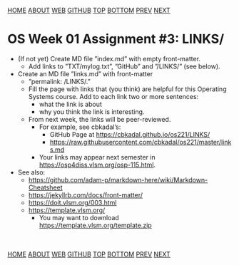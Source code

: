 ---
---
[HOME](index.md)
[ABOUT](README.md)
[WEB](https://osp4diss.vlsm.org/)
[GITHUB](https://github.com/os2xx/osp4diss/)
[TOP](#)
[BOTTOM](#endofpage)
[PREV](W01-02.md)
[NEXT](W01-04.md)

# OS Week 01 Assignment #3: LINKS/

* (If not yet) Create MD file ”index.md” with empty front-matter.
  * Add links to ”TXT/mylog.txt”, ”GitHub” and ”/LINKS/” (see below).
* Create an MD file ”links.md” with front-matter 
  * ”permalink: /LINKS/.”
  * Fill the page with links that (you think) are helpful for this Operating Systems course. Add
    to each link two or more sentences:
    * what the link is about
    * why you think the link is interesting.
  * From next week, the links will be peer-reviewed.
    * For example, see cbkadal’s:
      * GitHub Page at <https://cbkadal.github.io/os221/LINKS/>
      * <https://raw.githubusercontent.com/cbkadal/os221/master/links.md>
    * Your links may appear next semester in https://osp4diss.vlsm.org/osp-115.html.
* See also:
  * <https://github.com/adam-p/markdown-here/wiki/Markdown-Cheatsheet>
  * <https://jekyllrb.com/docs/front-matter/>
  * <https://doit.vlsm.org/003.html>
  * <https://template.vlsm.org/>
    * You may want to download <https://template.vlsm.org/template.zip>

<br id="endofpage"><br>
[HOME](index.md)
[ABOUT](README.md)
[WEB](https://osp4diss.vlsm.org/)
[GITHUB](https://github.com/os2xx/osp4diss)
[TOP](#)
[BOTTOM](#endofpage)
[PREV](W01-02.md)
[NEXT](W01-04.md)
<br>

